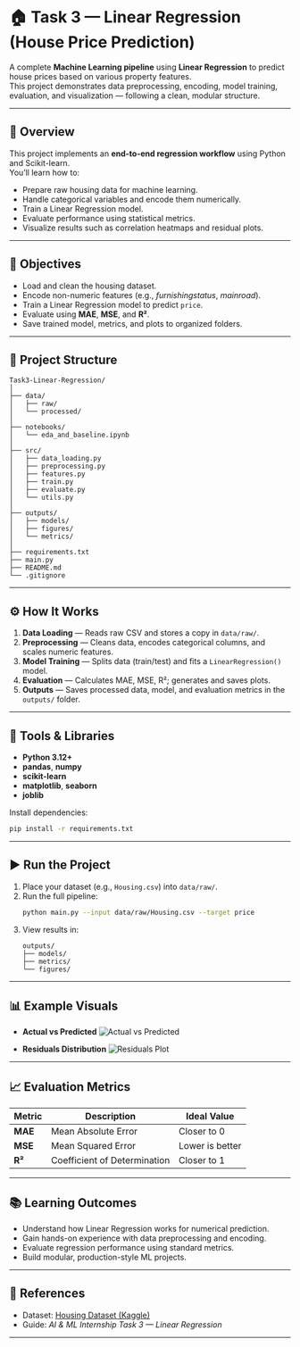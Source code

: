 # 🏠 Task 3 — Linear Regression (House Price Prediction)

A complete **Machine Learning pipeline** using **Linear Regression** to predict house prices based on various property features.  
This project demonstrates data preprocessing, encoding, model training, evaluation, and visualization — following a clean, modular structure.

---

## 📘 Overview
This project implements an **end-to-end regression workflow** using Python and Scikit-learn.  
You’ll learn how to:
- Prepare raw housing data for machine learning.
- Handle categorical variables and encode them numerically.
- Train a Linear Regression model.
- Evaluate performance using statistical metrics.
- Visualize results such as correlation heatmaps and residual plots.

---

## 🎯 Objectives
- Load and clean the housing dataset.  
- Encode non-numeric features (e.g., *furnishingstatus*, *mainroad*).  
- Train a Linear Regression model to predict `price`.  
- Evaluate using **MAE**, **MSE**, and **R²**.  
- Save trained model, metrics, and plots to organized folders.

---

## 🧩 Project Structure
```
Task3-Linear-Regression/
│
├── data/
│   ├── raw/             
│   └── processed/        
│
├── notebooks/
│   └── eda_and_baseline.ipynb  
│
├── src/
│   ├── data_loading.py        
│   ├── preprocessing.py        
│   ├── features.py             
│   ├── train.py                
│   ├── evaluate.py              
│   └── utils.py                 
│
├── outputs/
│   ├── models/      
│   ├── figures/      
│   └── metrics/       
│
├── requirements.txt
├── main.py                    
├── README.md
└── .gitignore
```

---

## ⚙️ How It Works
1. **Data Loading** — Reads raw CSV and stores a copy in `data/raw/`.
2. **Preprocessing** — Cleans data, encodes categorical columns, and scales numeric features.
3. **Model Training** — Splits data (train/test) and fits a `LinearRegression()` model.
4. **Evaluation** — Calculates MAE, MSE, R²; generates and saves plots.
5. **Outputs** — Saves processed data, model, and evaluation metrics in the `outputs/` folder.

---

## 🧰 Tools & Libraries
- **Python 3.12+**
- **pandas**, **numpy**
- **scikit-learn**
- **matplotlib**, **seaborn**
- **joblib**

Install dependencies:
```bash
pip install -r requirements.txt
```

---

## ▶️ Run the Project
1. Place your dataset (e.g., `Housing.csv`) into `data/raw/`.
2. Run the full pipeline:
   ```bash
   python main.py --input data/raw/Housing.csv --target price
   ```
3. View results in:
   ```
   outputs/
   ├── models/
   ├── metrics/
   └── figures/
   ```

---

## 📊 Example Visuals

- **Actual vs Predicted**
  ![Actual vs Predicted](outputs/figures/actual_vs_predicted.png)

- **Residuals Distribution**
  ![Residuals Plot](outputs/figures/residuals_distribution.png)

---

## 📈 Evaluation Metrics
| Metric | Description | Ideal Value |
|---------|--------------|--------------|
| **MAE** | Mean Absolute Error | Closer to 0 |
| **MSE** | Mean Squared Error | Lower is better |
| **R²**  | Coefficient of Determination | Closer to 1 |

---

## 📚 Learning Outcomes
- Understand how Linear Regression works for numerical prediction.  
- Gain hands-on experience with data preprocessing and encoding.  
- Evaluate regression performance using standard metrics.  
- Build modular, production-style ML projects.
  

---

## 📎 References
- Dataset: [Housing Dataset (Kaggle)](https://www.kaggle.com/datasets/yasserh/housing-prices-dataset)  
- Guide: *AI & ML Internship Task 3 — Linear Regression*

---